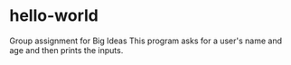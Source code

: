 # hello-world
Group assignment for Big Ideas
This program asks for a user's name and age and then prints the inputs. 
